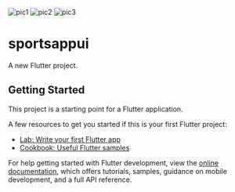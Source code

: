 ![pic1](https://user-images.githubusercontent.com/110900935/197275250-52fbf3f6-02ad-4c59-8d38-f9422d4a08a4.png)
![pic2](https://user-images.githubusercontent.com/110900935/197274802-4d3b2155-0665-477d-b2cd-39e532390beb.png)
![pic3](https://user-images.githubusercontent.com/110900935/197274596-b6480367-6a91-4786-afab-839b305f5077.png)
# sportsappui

A new Flutter project.

## Getting Started

This project is a starting point for a Flutter application.

A few resources to get you started if this is your first Flutter project:

- [Lab: Write your first Flutter app](https://docs.flutter.dev/get-started/codelab)
- [Cookbook: Useful Flutter samples](https://docs.flutter.dev/cookbook)

For help getting started with Flutter development, view the
[online documentation](https://docs.flutter.dev/), which offers tutorials,
samples, guidance on mobile development, and a full API reference.

